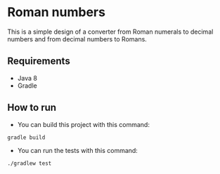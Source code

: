# Roman numbers

This is a simple design of a converter from Roman numerals to decimal numbers and from decimal numbers to Romans.

## Requirements

- Java 8
- Gradle

## How to run

- You can build this project with this command:

```gradle build```


- You can run the tests with this command:

```./gradlew test```
